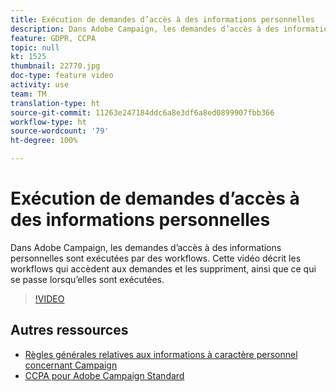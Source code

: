 ```yaml
---
title: Exécution de demandes d’accès à des informations personnelles
description: Dans Adobe Campaign, les demandes d’accès à des informations personnelles sont exécutées par des workflows. Cette vidéo décrit les workflows qui accèdent aux demandes et les suppriment, ainsi que ce qui se passe lorsqu’elles sont exécutées.
feature: GDPR, CCPA
topic: null
kt: 1525
thumbnail: 22770.jpg
doc-type: feature video
activity: use
team: TM
translation-type: ht
source-git-commit: 11263e247184ddc6a8e3df6a8ed0899907fbb366
workflow-type: ht
source-wordcount: '79'
ht-degree: 100%

---
```



# Exécution de demandes d’accès à des informations personnelles

Dans Adobe Campaign, les demandes d’accès à des informations personnelles sont exécutées par des workflows. Cette vidéo décrit les workflows qui accèdent aux demandes et les suppriment, ainsi que ce qui se passe lorsqu’elles sont exécutées.

>[!VIDEO](https://video.tv.adobe.com/v/22770?quality=12&captions=fre_fr)

## Autres ressources

* [Règles générales relatives aux informations à caractère personnel concernant Campaign](https://helpx.adobe.com/fr/campaign/kb/campaign-privacy-overview.html)
* [CCPA pour Adobe Campaign Standard](https://helpx.adobe.com/fr/campaign/kb/acs-privacy.html#ccpa)
